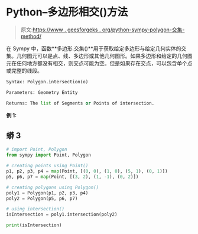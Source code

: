 # Python–多边形相交()方法

> 原文:[https://www . geesforgeks . org/python-sympy-polygon-交集-method/](https://www.geeksforgeeks.org/python-sympy-polygon-intersection-method/)

在 Sympy 中，函数**多边形.交集()**用于获取给定多边形与给定几何实体的交集。几何图元可以是点、线、多边形或其他几何图形。如果多边形和给定的几何图元在任何地方都没有相交，则交点可能为空。但是如果存在交点，可以包含单个点或完整的线段。

```py
Syntax: Polygon.intersection(o)

Parameters: Geometry Entity

Returns: The list of Segments or Points of intersection.

```

**例 1:**

## 蟒 3

```py
# import Point, Polygon
from sympy import Point, Polygon

# creating points using Point()
p1, p2, p3, p4 = map(Point, [(0, 0), (1, 0), (5, 1), (0, 1)])
p5, p6, p7 = map(Point, [(3, 2), (1, -1), (0, 2)])

# creating polygons using Polygon()
poly1 = Polygon(p1, p2, p3, p4)
poly2 = Polygon(p5, p6, p7)

# using intersection()
isIntersection = poly1.intersection(poly2)

print(isIntersection)
```